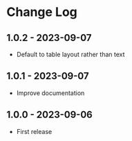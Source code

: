 # Change Log

## 1.0.2 - 2023-09-07

- Default to table layout rather than text

## 1.0.1 - 2023-09-07

- Improve documentation

## 1.0.0 - 2023-09-06

- First release
